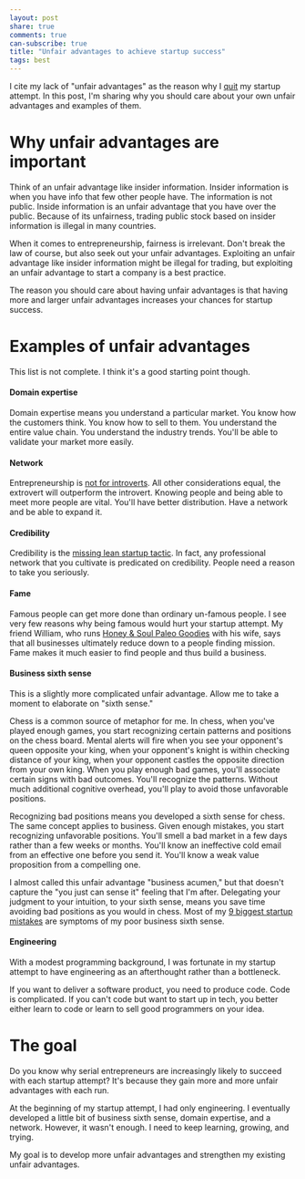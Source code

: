 ```yaml
---
layout: post
share: true
comments: true
can-subscribe: true
title: "Unfair advantages to achieve startup success"
tags: best
---
```


I cite my lack of "unfair advantages" as the reason why I <a href="http://www.dillonforrest.com/startup/im-quitting-my-full-time-startup-efforts/" target="_blank">quit</a> my startup attempt. In this post, I'm sharing why you should care about your own unfair advantages and examples of them.

# Why unfair advantages are important

Think of an unfair advantage like insider information. Insider information is when you have info that few other people have. The information is not public. Inside information is an unfair advantage that you have over the public. Because of its unfairness, trading public stock based on insider information is illegal in many countries.

When it comes to entrepreneurship, fairness is irrelevant. Don't break the law of course, but also seek out your unfair advantages. Exploiting an unfair advantage like insider information might be illegal for trading, but exploiting an unfair advantage to start a company is a best practice.

The reason you should care about having unfair advantages is that having more and larger unfair advantages increases your chances for startup success.

# Examples of unfair advantages

This list is not complete. I think it's a good starting point though.

#### Domain expertise

Domain expertise means you understand a particular market. You know how the customers think. You know how to sell to them. You understand the entire value chain. You understand the industry trends. You'll be able to validate your market more easily.

#### Network

Entrepreneurship is <a href="http://www.dillonforrest.com/startup/introversion-and-entrepreneurship-dont-mix/" target="_blank">not for introverts</a>. All other considerations equal, the extrovert will outperform the introvert. Knowing people and being able to meet more people are vital. You'll have better distribution. Have a network and be able to expand it.

#### Credibility

Credibility is the <a href="http://www.dillonforrest.com/startup/introversion-and-entrepreneurship-dont-mix/" target="_blank">missing lean startup tactic</a>. In fact, any professional network that you cultivate is predicated on credibility. People need a reason to take you seriously.

#### Fame

Famous people can get more done than ordinary un-famous people. I see very few reasons why being famous would hurt your startup attempt. My friend William, who runs <a href="http://www.honeyandsoulbaking.com/" target="_blank">Honey & Soul Paleo Goodies</a> with his wife, says that all businesses ultimately reduce down to a people finding mission. Fame makes it much easier to find people and thus build a business.

#### Business sixth sense

This is a slightly more complicated unfair advantage. Allow me to take a moment to elaborate on "sixth sense."

Chess is a common source of metaphor for me. In chess, when you've played enough games, you start recognizing certain patterns and positions on the chess board. Mental alerts will fire when you see your opponent's queen opposite your king, when your opponent's knight is within checking distance of your king, when your opponent castles the opposite direction from your own king. When you play enough bad games, you'll associate certain signs with bad outcomes. You'll recognize the patterns. Without much additional cognitive overhead, you'll play to avoid those unfavorable positions.

Recognizing bad positions means you developed a sixth sense for chess. The same concept applies to business. Given enough mistakes, you start recognizing unfavorable positions. You'll smell a bad market in a few days rather than a few weeks or months. You'll know an ineffective cold email from an effective one before you send it. You'll know a weak value proposition from a compelling one.

I almost called this unfair advantage "business acumen," but that doesn't capture the "you just can sense it" feeling that I'm after. Delegating your judgment to your intuition, to your sixth sense, means you save time avoiding bad positions as you would in chess. Most of my <a href="http://www.dillonforrest.com/startup/my-9-biggest-mistakes-thus-far/" target="_blank">9 biggest startup mistakes</a> are symptoms of my poor business sixth sense.

#### Engineering

With a modest programming background, I was fortunate in my startup attempt to have engineering as an afterthought rather than a bottleneck.

If you want to deliver a software product, you need to produce code. Code is complicated. If you can't code but want to start up in tech, you better either learn to code or learn to sell good programmers on your idea.

# The goal

Do you know why serial entrepreneurs are increasingly likely to succeed with each startup attempt? It's because they gain more and more unfair advantages with each run.

At the beginning of my startup attempt, I had only engineering. I eventually developed a little bit of business sixth sense, domain expertise, and a network. However, it wasn't enough. I need to keep learning, growing, and trying.

My goal is to develop more unfair advantages and strengthen my existing unfair advantages.
